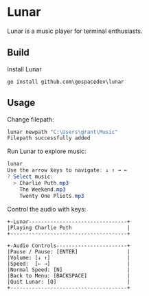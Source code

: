 # Lunar

Lunar is a music player for terminal enthusiasts.

## Build

Install Lunar

```
go install github.com\gospacedev\lunar
```

## Usage
Change filepath:

```powershell
lunar newpath "C:\Users\grant\Music"
Filepath successfully added
```

Run Lunar to explore music:

```powershell
lunar
Use the arrow keys to navigate: ↓ ↑ → ←
? Select music:
  > Charlie Puth.mp3
    The Weekend.mp3
    Twenty One Pliots.mp3
```

Control the audio with keys:
```
+-Lunar--------------------------------+
|Playing Charlie Puth                  |
+--------------------------------------+

+-Audio Controls-----------------------+
|Pause / Pause: [ENTER]                |
|Volume: [↓ ↑]                         |
|Speed:  [← →]                         |
|Normal Speed: [N]                     |
|Back to Menu: [BACKSPACE]             |
|Quit Lunar: [Q]                       |
+--------------------------------------+
```
